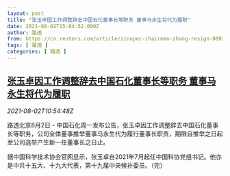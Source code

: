 ```yaml
---
layout: post
title: "张玉卓因工作调整辞去中国石化董事长等职务 董事马永生将代为履职"
date: 2021-08-02T15:04:52.000Z
author: 路透
from: https://cn.reuters.com/article/sinopec-chairman-zhang-resign-0802-idCNKBS2F312D
tags: [ 路透 ]
categories: [ 路透 ]
---
```

<!--1627916692000-->
[张玉卓因工作调整辞去中国石化董事长等职务 董事马永生将代为履职](https://cn.reuters.com/article/sinopec-chairman-zhang-resign-0802-idCNKBS2F312D)
------

<div>
<div><i>2021-08-02T10:54:48Z</i></div><p>路透北京8月2日 - 中国石化周一发布公告，张玉卓因工作调整辞去中国石化董事长等职务，公司全体董事推举董事马永生代为履行董事长职责，期限自推举之日起至公司选举产生新一任董事长之日止。</p><p>据中国科学技术协会官网显示，张玉卓自2021年7月起任中国科协党组书记。他亦是中共十五大、十九大代表，第十九届中央候补委员。（完）</p>
</div>
